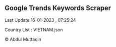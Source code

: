

## Google Trends Keywords Scraper 
 
Last Update 16-01-2023 , 07:25:24

Country List :
VIETNAM.json



© Abdul Muttaqin 

